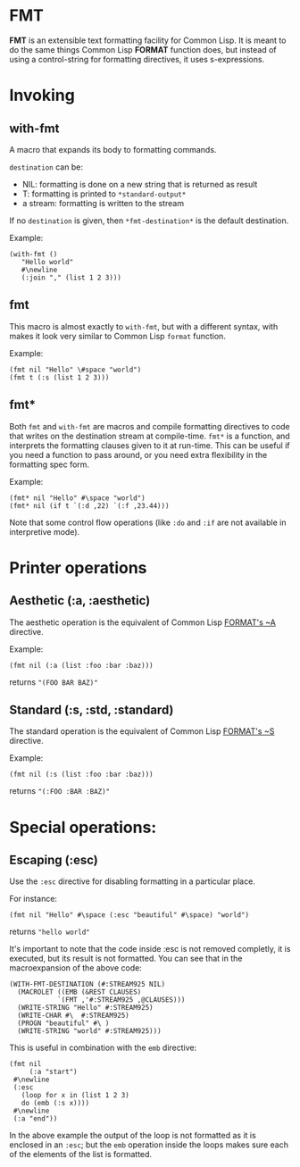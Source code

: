 FMT
===

**FMT** is an extensible text formatting facility for Common Lisp. It is
meant to do the same things Common Lisp **FORMAT** function does, but
instead of using a control-string for formatting directives, it uses
s-expressions.

Invoking
========

with-fmt
--------

A macro that expands its body to formatting commands.

`destination` can be:

-   NIL: formatting is done on a new string that is returned as result
-   T: formatting is printed to `*standard-output*`
-   a stream: formatting is written to the stream

If no `destination` is given, then `*fmt-destination*` is the default
destination.

Example:

    (with-fmt ()
       "Hello world"
       #\newline
       (:join "," (list 1 2 3)))

fmt
---

This macro is almost exactly to `with-fmt`, but with a different syntax,
with makes it look very similar to Common Lisp `format` function.

Example:

    (fmt nil "Hello" \#space "world")
    (fmt t (:s (list 1 2 3)))

fmt\*
-----

Both `fmt` and `with-fmt` are macros and compile formatting directives
to code that writes on the destination stream at compile-time. `fmt*` is
a function, and interprets the formatting clauses given to it at
run-time. This can be useful if you need a function to pass around, or
you need extra flexibility in the formatting spec form.

Example:

    (fmt* nil "Hello" #\space "world")
    (fmt* nil (if t `(:d ,22) `(:f ,23.44)))

Note that some control flow operations (like `:do` and `:if` are not
available in interpretive mode).

Printer operations
==================

Aesthetic (:a, :aesthetic)
--------------------------

The aesthetic operation is the equivalent of Common Lisp [FORMAT's
\~A](http://www.lispworks.com/documentation/lw50/CLHS/Body/22_cda.htm)
directive.

Example:

    (fmt nil (:a (list :foo :bar :baz)))

returns `"(FOO BAR BAZ)"`

Standard (:s, :std, :standard)
------------------------------

The standard operation is the equivalent of Common Lisp [FORMAT's
\~S](http://www.lispworks.com/documentation/lw50/CLHS/Body/22_cdb.htm)
directive.

Example:

    (fmt nil (:s (list :foo :bar :baz)))

returns `"(:FOO :BAR :BAZ)"`

Special operations:
===================

Escaping (:esc)
---------------

Use the `:esc` directive for disabling formatting in a particular place.

For instance:

    (fmt nil "Hello" #\space (:esc "beautiful" #\space) "world")

returns `"hello world"`

It's important to note that the code inside :esc is not removed
completly, it is executed, but its result is not formatted. You can see
that in the macroexpansion of the above code:

    (WITH-FMT-DESTINATION (#:STREAM925 NIL)
      (MACROLET ((EMB (&REST CLAUSES)
                `(FMT ,'#:STREAM925 ,@CLAUSES)))
      (WRITE-STRING "Hello" #:STREAM925)
      (WRITE-CHAR #\  #:STREAM925)
      (PROGN "beautiful" #\ )
      (WRITE-STRING "world" #:STREAM925)))

This is useful in combination with the `emb` directive:

    (fmt nil 
         (:a "start")
     #\newline
     (:esc 
       (loop for x in (list 1 2 3)
       do (emb (:s x))))
     #\newline
     (:a "end"))

In the above example the output of the loop is not formatted as it is
enclosed in an `:esc`; but the `emb` operation inside the loops makes
sure each of the elements of the list is formatted.